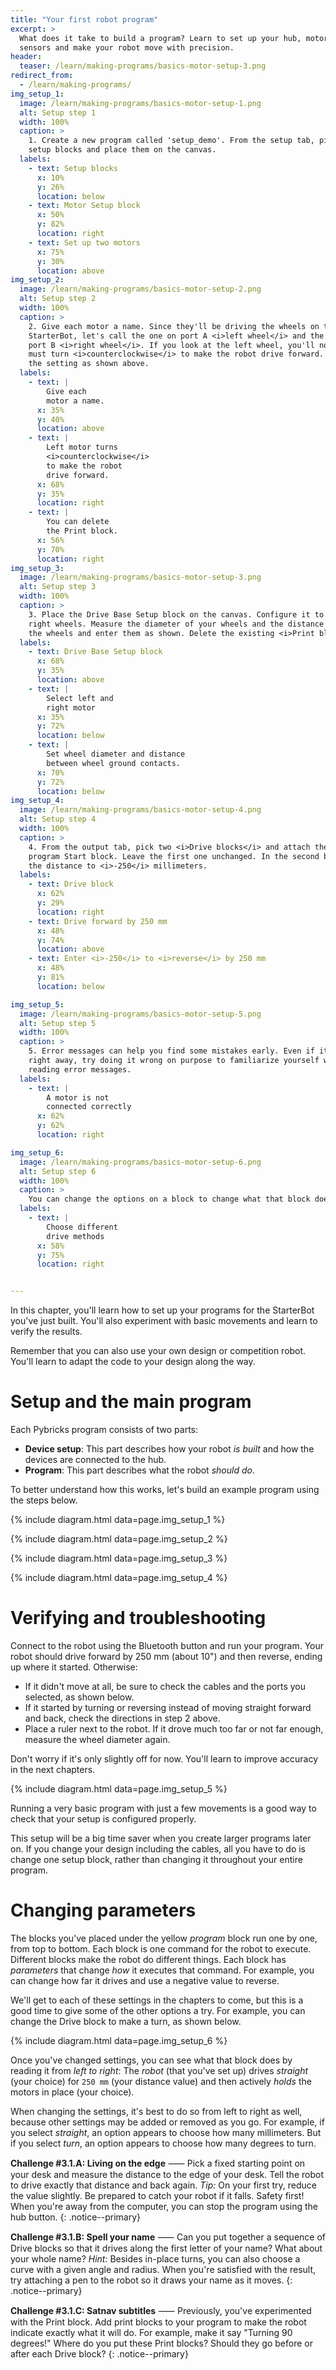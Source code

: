 ```yaml
---
title: "Your first robot program"
excerpt: >
  What does it take to build a program? Learn to set up your hub, motors and
  sensors and make your robot move with precision.
header:
  teaser: /learn/making-programs/basics-motor-setup-3.png
redirect_from:
  - /learn/making-programs/
img_setup_1:
  image: /learn/making-programs/basics-motor-setup-1.png
  alt: Setup step 1
  width: 100%
  caption: >
    1. Create a new program called 'setup_demo'. From the setup tab, pick two motor
    setup blocks and place them on the canvas.
  labels:
    - text: Setup blocks
      x: 10%
      y: 26%
      location: below
    - text: Motor Setup block
      x: 50%
      y: 82%
      location: right
    - text: Set up two motors
      x: 75%
      y: 30%
      location: above
img_setup_2:
  image: /learn/making-programs/basics-motor-setup-2.png
  alt: Setup step 2
  width: 100%
  caption: >
    2. Give each motor a name. Since they'll be driving the wheels on the
    StarterBot, let's call the one on port A <i>left wheel</i> and the one on
    port B <i>right wheel</i>. If you look at the left wheel, you'll notice that it
    must turn <i>counterclockwise</i> to make the robot drive forward. Change
    the setting as shown above.
  labels:
    - text: | 
        Give each
        motor a name.
      x: 35%
      y: 40%
      location: above
    - text: |
        Left motor turns
        <i>counterclockwise</i>
        to make the robot
        drive forward.
      x: 68%
      y: 35%
      location: right
    - text: |
        You can delete
        the Print block.
      x: 56%
      y: 70%
      location: right
img_setup_3:
  image: /learn/making-programs/basics-motor-setup-3.png
  alt: Setup step 3
  width: 100%
  caption: >
    3. Place the Drive Base Setup block on the canvas. Configure it to use the left and
    right wheels. Measure the diameter of your wheels and the distance between
    the wheels and enter them as shown. Delete the existing <i>Print block</i>.
  labels:
    - text: Drive Base Setup block
      x: 68%
      y: 35%
      location: above
    - text: |
        Select left and
        right motor
      x: 35%
      y: 72%
      location: below
    - text: |
        Set wheel diameter and distance
        between wheel ground contacts.
      x: 70%
      y: 72%
      location: below
img_setup_4:
  image: /learn/making-programs/basics-motor-setup-4.png
  alt: Setup step 4
  width: 100%
  caption: >
    4. From the output tab, pick two <i>Drive blocks</i> and attach them to the main 
    program Start block. Leave the first one unchanged. In the second block, change
    the distance to <i>-250</i> millimeters.
  labels:
    - text: Drive block
      x: 62%
      y: 29%
      location: right
    - text: Drive forward by 250 mm
      x: 48%
      y: 74%
      location: above
    - text: Enter <i>-250</i> to <i>reverse</i> by 250 mm
      x: 48%
      y: 81%
      location: below

img_setup_5:
  image: /learn/making-programs/basics-motor-setup-5.png
  alt: Setup step 5
  width: 100%
  caption: >
    5. Error messages can help you find some mistakes early. Even if it worked
    right away, try doing it wrong on purpose to familiarize yourself with
    reading error messages.
  labels:
    - text: |
        A motor is not
        connected correctly
      x: 62%
      y: 62%
      location: right

img_setup_6:
  image: /learn/making-programs/basics-motor-setup-6.png
  alt: Setup step 6
  width: 100%
  caption: >
    You can change the options on a block to change what that block does.
  labels:
    - text: |
        Choose different
        drive methods
      x: 58%
      y: 75%
      location: right


---
```


In this chapter, you'll learn how to set up your programs for the StarterBot
you've just built. You'll also experiment with basic movements and learn
to verify the results.

Remember that you can also use your own design or competition robot. You'll
learn to adapt the code to your design along the way.

# Setup and the main program

Each Pybricks program consists of two parts:
- **Device setup**: This part describes how your robot _is built_ and how the
  devices are connected to the hub.
- **Program**: This part describes what the robot _should do_.

To better understand how this works, let's build an example program using the
steps below.

{% include diagram.html data=page.img_setup_1 %}

{% include diagram.html data=page.img_setup_2 %}

{% include diagram.html data=page.img_setup_3 %}

{% include diagram.html data=page.img_setup_4 %}

# Verifying and troubleshooting
Connect to the robot using the Bluetooth button and run your program. Your
robot should drive forward by
250 mm (about 10") and then reverse, ending up where it started. Otherwise:

- If it didn't move at all, be sure to check the cables and the ports you selected, as
shown below.
- If it started by turning or reversing instead of moving straight
forward and back, check the directions in step 2 above.
- Place a ruler next to the robot. If it drove much too far or not far enough,
  measure the wheel diameter again.
  
Don't worry if it's only slightly off for now. You'll learn to improve accuracy
in the next chapters.

{% include diagram.html data=page.img_setup_5 %}

Running a very basic program with just a few movements is a good way to check
that your setup is configured properly.

This setup will be a big time saver when you create larger programs later on.
If you change your design including the cables, all you have to do is change
one setup block, rather than changing it throughout your entire program.

# Changing parameters

The blocks you've placed under the yellow _program_ block run one by one, from
top to bottom. Each block is one command for the robot to execute. Different
blocks make the robot do different things. Each block has _parameters_ that
change _how_ it executes that command. For example, you can change how far it
drives and use a negative value to reverse.

We'll get to each of these settings in the chapters to come,
but this is a good time to give some of the other options a try.
For example, you can change the Drive block to make a turn, as shown below.

{% include diagram.html data=page.img_setup_6 %}

Once you've changed settings, you can see what that block does by reading it
from _left to right_: The _robot_ (that you've set up) drives _straight_ (your
choice) for `250 mm` (your distance value) and then actively _holds_ the
motors in place (your choice).

When changing the settings, it's best to do so from left to right as well,
because other settings may be added or removed as you go. For example, if you
select _straight_, an option appears to choose how many millimeters. But if you
select _turn_, an option appears to choose how many degrees to turn.


**Challenge #3.1.A: Living on the edge** ⸺ Pick a fixed starting point on your
desk and measure the distance to the edge of your desk. Tell the robot to drive
exactly that distance and back again. _Tip:_ On your first try, reduce
the value slightly. Be prepared to catch your robot if it falls. Safety first!
When you're away from the computer, you can stop the program using the hub
button.
{: .notice--primary}

**Challenge #3.1.B: Spell your name** ⸺ Can you put together a sequence of Drive
blocks so that it drives along the first letter of your name? What about your
whole name? _Hint:_ Besides in-place turns, you can also choose a curve with
a given angle and radius. When you're satisfied with the result, try attaching
a pen to the robot so it draws your name as it moves.
{: .notice--primary}

**Challenge #3.1.C: Satnav subtitles** ⸺ Previously, you've experimented with
the Print block. Add print blocks to your program to make the robot indicate
exactly what it will do. For example, make it say "Turning 90 degrees!" Where
do you put these Print blocks? Should they go before or after each Drive block?
{: .notice--primary}

